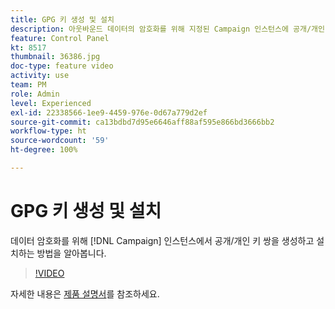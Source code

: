 ```yaml
---
title: GPG 키 생성 및 설치
description: 아웃바운드 데이터의 암호화를 위해 지정된 Campaign 인스턴스에 공개/개인 키 쌍을 생성하고 설치하는 방법을 알아봅니다.
feature: Control Panel
kt: 8517
thumbnail: 36386.jpg
doc-type: feature video
activity: use
team: PM
role: Admin
level: Experienced
exl-id: 22338566-1ee9-4459-976e-0d67a779d2ef
source-git-commit: ca13bdbd7d95e6646aff88af595e866bd3666bb2
workflow-type: ht
source-wordcount: '59'
ht-degree: 100%

---
```


# GPG 키 생성 및 설치

데이터 암호화를 위해 [!DNL Campaign] 인스턴스에서 공개/개인 키 쌍을 생성하고 설치하는 방법을 알아봅니다.

>[!VIDEO](https://video.tv.adobe.com/v/36386?quality=12)

자세한 내용은 [제품 설명서](https://experienceleague.adobe.com/docs/control-panel/using/instances-settings/gpg-keys-management.html?lang=ko)를 참조하세요.
